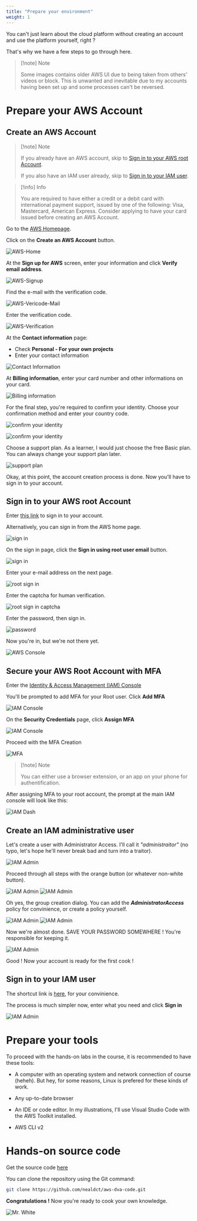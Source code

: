 ```yaml
---
title: "Prepare your environment"
weight: 1
---
```


You can't just learn about the cloud platform without creating an account and use the platform yourself, right ?

That's why we have a few steps to go through here.

> [!note] Note
>
> Some images contains older AWS UI due to being taken from others' videos or block. This is unwanted and inevitable due to my accounts having been set up and some processes can't be reversed.

# Prepare your AWS Account
## Create an AWS Account

> [!note] Note
>
> If you already have an AWS account, skip to [Sign in to your AWS root Account](#sign-in-to-your-aws-root-account).
>
> If you also have an IAM user already, skip to [Sign in to your IAM user](#sign-in-to-your-iam-user).

> [!info] Info
>
> You are required to have either a credit or a debit card with international payment support, issued by one of the following: Visa, Mastercard, American Express. Consider applying to have your card issued before creating an AWS Account.

Go to the [AWS Homepage](https://aws.amazon.com/).

Click on the **Create an AWS Account** button.

![AWS-Home](/images/preparation/01-0001.png)

At the **Sign up for AWS** screen, enter your information and click **Verify email address**.

![AWS-Signup](/images/preparation/01-0002.png)

Find the e-mail with the verification code.

![AWS-Vericode-Mail](/images/preparation/01-0004.png)

Enter the verification code.

![AWS-Verification](/images/preparation/01-0003.png)

At the **Contact information** page:

- Check **Personal - For your own projects**
- Enter your contact information

![Contact Information](/images/preparation/01-0005.png)

At **Billing information**, enter your card number and other informations on your card.

![Billing information](/images/preparation/01-0006.png)

For the final step, you're required to confirm your identity. Choose your confirmation method and enter your country code.

![confirm your identity](/images/preparation/01-0007.png)

![confirm your identity](/images/preparation/01-0008.png)

Choose a support plan. As a learner, I would just choose the free Basic plan. You can always change your support plan later.

![support plan](/images/preparation/01-0009.png)

Okay, at this point, the account creation process is done. Now you'll have to sign in to your account.

## Sign in to your AWS root Account

Enter [this link](https://console.aws.amazon.com/console/home?nc2=h_ct&src=header-signin) to sign in to your account.

Alternatively, you can sign in from the AWS home page.

![sign in](/images/preparation/01-1001.png)

On the sign in page, click the **Sign in using root user email** button.

![sign in](/images/preparation/01-1002.png)

Enter your e-mail address on the next page.

![root sign in](/images/preparation/01-1003.png)

Enter the captcha for human verification.

![root sign in captcha](/images/preparation/01-1004.png)

Enter the password, then sign in.

![password](/images/preparation/01-1005.png)

Now you're in, but we're not there yet.

![AWS Console](/images/preparation/01-1006.png)

## Secure your AWS Root Account with MFA

Enter the [Identity & Access Management (IAM) Console](console.aws.amazon.com/iam/home)

You'll be prompted to add MFA for your Root user. Click **Add MFA**

![IAM Console](/images/preparation/01-1007.png)

On the **Security Credentials** page, click **Assign MFA**

![IAM Console](/images/preparation/01-1008.png)

Proceed with the MFA Creation

![MFA](/images/preparation/01-1009.png)

> [!note] Note
>
> You can either use a browser extension, or an app on your phone for authentification.

After assigning MFA to your root account, the prompt at the main IAM console will look like this:

![IAM Dash](/images/preparation/01-1010.png)

## Create an IAM administrative user

Let's create a user with Administrator Access. I'll call it _"administraitor"_ (no typo, let's hope he'll never break bad and turn into a traitor).

![IAM Admin](/images/preparation/01-1011.png)

Proceed through all steps with the orange button (or whatever non-white button).

![IAM Admin](/images/preparation/01-1012.png)
![IAM Admin](/images/preparation/01-1013.png)

Oh yes, the group creation dialog. You can add the _**AdministratorAccess**_ policy for convinience, or create a policy yourself.

![IAM Admin](/images/preparation/01-1014.png)
![IAM Admin](/images/preparation/01-1015.png)

Now we're almost done. SAVE YOUR PASSWORD SOMEWHERE ! You're responsible for keeping it.

![IAM Admin](/images/preparation/01-1016.png)

Good ! Now your account is ready for the first cook !

## Sign in to your IAM user

The shortcut link is [here](https://signin.aws.amazon.com/console), for your convinience.

The process is much simpler now, enter what you need and click **Sign in**

![IAM Admin](/images/preparation/01-1017.png)

# Prepare your tools

To proceed with the hands-on labs in the course, it is recommended to have these tools:

- A computer with an operating system and network connection of course (heheh). But hey, for some reasons, Linux is prefered for these kinds of work.

- Any up-to-date browser

- An IDE or code editor. In my illustrations, I'll use Visual Studio Code with the AWS Toolkit installed.

- AWS CLI v2

# Hands-on source code

Get the source code [here](https://github.com/nealdct/aws-dva-code)

You can clone the repository using the Git command:

```bash
git clone https://github.com/nealdct/aws-dva-code.git
```

**Congratulations !** Now you're ready to cook your own knowledge.

![Mr. White](/images/homepage/waltercook.jpg)